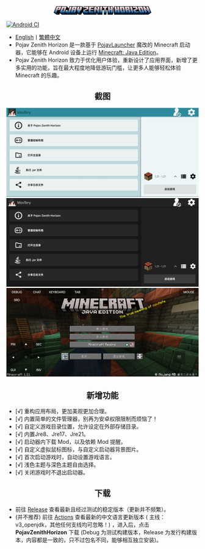 <div align="center">
    <img width="256" src="app_pojav_zh/src/main/res/drawable/app_name_title.png"></img>
</div>

[![Android CI](https://github.com/HopiHopy/PojavZenithHorizon/actions/workflows/android.yml/badge.svg)](https://github.com/HopiHopy/PojavZenithHorizon/actions/workflows/android.yml)  

- <a href="/README-EN_US.md">English</a>丨<a href="/README-ZH_TW.md">繁體中文</a>
- Pojav Zenith Horizon 是一款基于 [PojavLauncher](https://github.com/PojavLauncherTeam/PojavLauncher) 魔改的 Minecraft 启动器，它能够在 Android 设备上运行 [Minecraft: Java Edition](https://www.minecraft.net/)。
- Pojav Zenith Horizon 致力于优化用户体验，重新设计了应用界面，新增了更多实用的功能，旨在最大程度地降低游玩门槛，让更多人能够轻松体验 Minecraft 的乐趣。

<h2 align="center">截图</h2>

![GameScreen1](/.github/images/Screenshot_Light_ZH_CN.jpg)
![GameScreen1](/.github/images/Screenshot_Dark_ZH_CN.jpg)
![GameScreen1](/.github/images/Screenshot_Game_ZH_CN.jpg)

<h2 align="center">新增功能</h2>  

- [√] 重构应用布局，更加美观更加合理。
- [√] 内置简单的文件管理器，别再为安卓权限限制而烦恼了！
- [√] 自定义游戏目录位置，允许设定在外部存储目录。
- [√] 内置Jre8、Jre17、Jre21。
- [√] 启动器内下载 Mod，以及依赖 Mod 提醒。
- [√] 自定义虚拟鼠标图标，与自定义启动器背景图片。
- [√] 首次启动游戏时，自动设置游戏语言。
- [√] 浅色主题与深色主题自由选择。
- [√] 关闭游戏时不退出启动器。

<h2 align="center">下载</h2>  

- 前往 [Release](https://github.com/HopiHopy/PojavZenithHorizon/releases) 查看最新且经过测试的稳定版本（更新并不频繁）。  
- (并不推荐) 前往 [Actions](https://github.com/HopiHopy/PojavZenithHorizon/actions) 查看最新的中文语言更新版本 ( 主线：v3_openjdk，其他任何支线均可忽略！)
，进入后，点击 **PojavZenithHorizon** 下载 (Debug 为测试构建版本，Release 为发行构建版本，内容都是一致的，只不过包名不同，能够相互独立安装)。